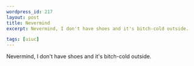 ```yaml
--- 
wordpress_id: 217
layout: post
title: Nevermind
excerpt: Nevermind, I don't have shoes and it's bitch-cold outside.

tags: [uiuc]
---
```


Nevermind, I don't have shoes and it's bitch-cold outside.
